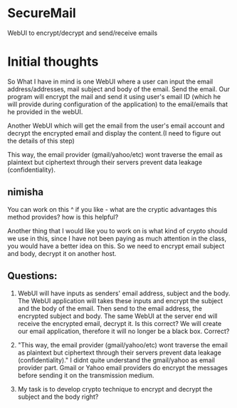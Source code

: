 # SecureMail
WebUI to encrypt/decrypt and send/receive emails


# Initial thoughts

So What I have in mind is one WebUI where a user can input the email address/addresses, mail subject and body of the email. Send the email. Our program will encrypt the mail and send it using user's email ID (which he will provide during configuration of the application) to the email/emails that he provided in the webUI.

Another WebUI which will get the email from the user's email account and decrypt the encrypted email and display the content.(I need to figure out the details of this step) 

This way, the email provider (gmail/yahoo/etc) wont traverse the email as plaintext but ciphertext through their servers prevent data leakage (confidentiality). 
## nimisha
You can work on this ^ if you like - what are the cryptic advantages this method provides? how is this helpful?

Another thing that I would like you to work on is what kind of crypto should we use in this, since I have not been paying as much attention in the class, you would have a better idea on this. So we need to encrypt email subject and body, decrypt it on another host.


## Questions:
1. WebUI will have inputs as senders' email address, subject and the body. The WebUI application will takes these inputs and encrypt the subject and the body of the email. Then send to the email address, the encrypted subject and body. The same WebUI at the server end will receive the encrypted email, decrypt it. Is this correct? We will create our email application, therefore it will no longer be a black box. Correct?

2. "This way, the email provider (gmail/yahoo/etc) wont traverse the email as plaintext but ciphertext through their servers prevent data leakage (confidentiality)." I didnt quite understand the gmail/yahoo as email provider part. Gmail or Yahoo email providers do encrypt the messages before sending it on the transmission medium. 
 
3. My task is to develop crypto technique to encrypt and decrypt the subject and the body right?
